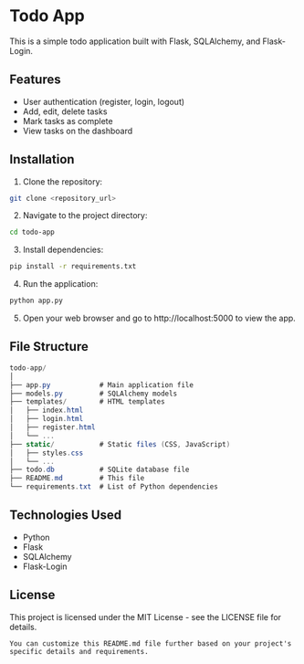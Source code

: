 # Todo App

This is a simple todo application built with Flask, SQLAlchemy, and Flask-Login.

## Features

- User authentication (register, login, logout)
- Add, edit, delete tasks
- Mark tasks as complete
- View tasks on the dashboard

## Installation

1. Clone the repository:

```bash
git clone <repository_url>
```

2. Navigate to the project directory:

```sh
cd todo-app
```
3. Install dependencies:
```sh
pip install -r requirements.txt
```
4. Run the application:

```sh
python app.py
```

5. Open your web browser and go to http://localhost:5000 to view the app.


## File Structure

```csharp
todo-app/
│
├── app.py            # Main application file
├── models.py         # SQLAlchemy models
├── templates/        # HTML templates
│   ├── index.html
│   ├── login.html
│   ├── register.html
│   └── ... 
├── static/           # Static files (CSS, JavaScript)
│   ├── styles.css
│   └── ...
├── todo.db           # SQLite database file
├── README.md         # This file
└── requirements.txt  # List of Python dependencies

```

## Technologies Used

+ Python
+ Flask
+ SQLAlchemy
+ Flask-Login


## License
This project is licensed under the MIT License - see the LICENSE file for details.

```vbnet
You can customize this README.md file further based on your project's specific details and requirements.
```